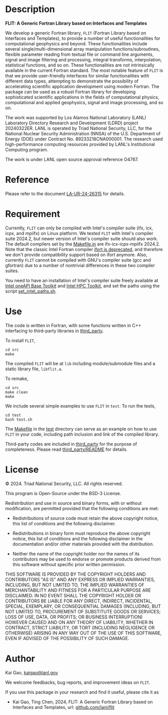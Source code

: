 # Description
**FLIT: A Generic Fortran Library based on Interfaces and Templates**

We develop a generic Fortran library, `FLIT` (Fortran Library based on Interfaces and Templates), to provide a number of useful functionalities for computational geophysics and beyond. These functionalities include several single/multi-dimensional array manipulation functions/subroutines, flexible parameter reading from textual file or command line arguments, signal and image filtering and processing, integral transforms, interpolation, statistical functions, and so on. These functionalities are not intrinsically available in the current Fortran standard. The most notable feature of `FLIT` is that we provide user-friendly interfaces for similar functionalities with different data types, attempting to demonstrate the possibility of accelerating scientific application development using modern Fortran. The package can be used as a robust Fortran library for developing sophisticated scientific applications in the fields of computational physics, computational and applied geophysics, signal and image processing, and so on. 

The work was supported by Los Alamos National Laboratory (LANL) Laboratory Directory Research and Development (LDRD) project 20240322ER. LANL is operated by Triad National Security, LLC, for the National Nuclear Security Administration (NNSA) of the U.S. Department of Energy (DOE) under Contract No. 89233218CNA000001. The research used high-performance computing resources provided by LANL's Institutional Computing program. 

The work is under LANL open source approval reference O4767.

# Reference
Please refer to the document [LA-UR-24-26315](doc/doc_libflit.pdf) for details. 

# Requirement
Currently, `FLIT` can only be compiled with Intel's compiler suite (ifx, icx, icpx, and mpiifx) on Linux platform. We tested `FLIT` with Intel's compiler suite 2024.2, but newer version of Intel's compiler suite should also work. The default compilers set by the [Makefile.in](src/Makefile.in) are ifx-icx-icpx-mpiifx 2024.2. Note that the classic Intel Fortran compiler [ifort is deprecated](https://www.intel.com/content/www/us/en/developer/articles/guide/porting-guide-for-ifort-to-ifx.html), and therefore we don't provide compatibility support based on ifort anymore. Also, currently `FLIT` cannot be compiled with GNU's compiler suite (gcc and gfortran) due to a number of nontrivial differences in these two compiler suites. 

You need to have an installation of Intel's compiler suite freely available at [Intel oneAPI Base Toolkit](https://www.intel.com/content/www/us/en/developer/tools/oneapi/base-toolkit.html#gs.bed72v) and [Intel HPC Toolkit](https://www.intel.com/content/www/us/en/developer/tools/oneapi/hpc-toolkit.html#gs.bed5op), and set the paths using the script [set_intel_paths.sh](set_intel_paths.sh). 

# Use
The code is written in Fortran, with some functions written in C++ interfacing to third-party libraries in [third_party](third_party). 

To install `FLIT`, 

```
cd src
make
```

The compiled `FLIT` will be at `lib` including module/submodule files and a static library file, `libflit.a`. 

To remake, 

```
cd src
make clean
make
```

We include several simple examples to use `FLIT` in `test`. To run the tests, 

```
cd test
bash test.sh
```

The [Makefile](src/Makefile) in the [test](test) directory can serve as an example on how to use `FLIT` in your code, including path inclusion and link of the compiled library. 

Third-party codes are included in [third_party](third_party) for the purpose of completeness. Please read [third_party/README](third_party/README) for details. 

# License
&copy; 2024. Triad National Security, LLC. All rights reserved. 

This program is Open-Source under the BSD-3 License.

Redistribution and use in source and binary forms, with or without modification, are permitted provided that the following conditions are met:

- Redistributions of source code must retain the above copyright notice, this list of conditions and the following disclaimer.
 
- Redistributions in binary form must reproduce the above copyright notice, this list of conditions and the following disclaimer in the documentation and/or other materials provided with the distribution.
 
- Neither the name of the copyright holder nor the names of its contributors may be used to endorse or promote products derived from this software without specific prior written permission.

THIS SOFTWARE IS PROVIDED BY THE COPYRIGHT HOLDERS AND CONTRIBUTORS "AS IS" AND ANY EXPRESS OR IMPLIED WARRANTIES, INCLUDING, BUT NOT LIMITED TO, THE IMPLIED WARRANTIES OF MERCHANTABILITY AND FITNESS FOR A PARTICULAR PURPOSE ARE DISCLAIMED. IN NO EVENT SHALL THE COPYRIGHT HOLDER OR CONTRIBUTORS BE LIABLE FOR ANY DIRECT, INDIRECT, INCIDENTAL, SPECIAL, EXEMPLARY, OR CONSEQUENTIAL DAMAGES (INCLUDING, BUT NOT LIMITED TO, PROCUREMENT OF SUBSTITUTE GOODS OR SERVICES; LOSS OF USE, DATA, OR PROFITS; OR BUSINESS INTERRUPTION) HOWEVER CAUSED AND ON ANY THEORY OF LIABILITY, WHETHER IN CONTRACT, STRICT LIABILITY, OR TORT (INCLUDING NEGLIGENCE OR OTHERWISE) ARISING IN ANY WAY OUT OF THE USE OF THIS SOFTWARE, EVEN IF ADVISED OF THE POSSIBILITY OF SUCH DAMAGE.

# Author
Kai Gao, <kaigao@lanl.gov>

We welcome feedbacks, bug reports, and improvement ideas on `FLIT`. 

If you use this package in your research and find it useful, please cite it as

* Kai Gao, Ting Chen, 2024, FLIT: A Generic Fortran Library based on Interfaces and Templates, url: [github.com/lanl/flit](https://github.com/lanl/flit)
